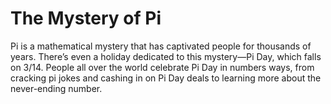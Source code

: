 # The Mystery of Pi

Pi is a mathematical mystery that has captivated people for thousands of years. There’s even a holiday dedicated to this mystery—Pi Day, which falls on 3/14. People all over the world celebrate Pi Day in numbers ways, from cracking pi jokes and cashing in on Pi Day deals to learning more about the never-ending number.
